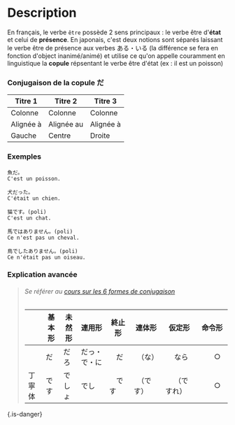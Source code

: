 <!-- TITLE: La copule だ・です -->
<!-- SUBTITLE: A quick summary of Grammaire Copule -->

# Description
En français, le verbe `être` possède 2 sens principaux : le verbe être d'**état** et celui de **présence**. En japonais, c'est deux notions sont séparés laissant le verbe être de présence aux verbes ある・いる (la différence se fera en fonction d'object inanimé/animé) et utilise ce qu'on appelle couramment en linguistique la **copule** répsentant le verbe être d'état (ex : il est un poisson)

### Conjugaison de la copule だ
| Titre 1       |     Titre 2     |   Titre 3      |
| ------------- | -------------   | ---------      |
| Colonne       |     Colonne     |      Colonne   |
| Alignée à     |      Alignée au |     Alignée à  |
| Gauche        |      Centre     |      Droite    |

### Exemples
	魚だ。
	C'est un poisson.

	犬だった。
	C'était un chien.

	猫です。(poli)
	C'est un chat.

	馬ではありません。(poli)
	Ce n'est pas un cheval.

	鳥でしたありません。(poli)
	Ce n'était pas un oiseau.


### Explication avancée
> ###### Se référer au [cours sur les 6 formes de conjugaison]()  
>
> |                        | 基本形         |     未然形       |   連用形       | 終止形        | 連体形        | 仮定形        | 命令形        |
> |  -------------   | ------------- | -------------   | ---------      | ---------      | ---------      | ---------      | ---------      |
> |                        |         だ        |           だろ     |      だっ・で・に   |　だ　|　（な）　|　   なら　　|　　○　　|
> |      丁寧体       |         です     |       でしょ     |      でし   |　です　|　（です）　|　   （ですれ）　|　　○　　|
{.is-danger}